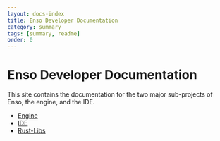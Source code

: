 ```yaml
---
layout: docs-index
title: Enso Developer Documentation
category: summary
tags: [summary, readme]
order: 0
---
```


# Enso Developer Documentation
This site contains the documentation for the two major sub-projects of Enso, the engine, and the IDE.

- [Engine](./enso)
- [IDE](./ide)
- [Rust-Libs](./rust-lib)
